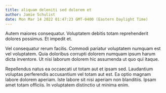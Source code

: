 ```yaml
---
title: aliquam deleniti sed dolorem et
author: Jamie Schulist
date: Mon Mar 14 2022 01:47:23 GMT-0400 (Eastern Daylight Time)
---
```

Autem maiores consequatur. Voluptatem debitis totam reprehenderit dolores possimus. Et impedit et.

 Vel consequatur rerum facilis. Commodi pariatur voluptatem numquam est vel voluptatem. Quia doloribus corrupti dolorem numquam ipsum harum dicta inventore. Ut nisi laborum dolorem hic assumenda ut quo qui itaque.

 Repellendus natus ea occaecati ut totam aut et ipsam sed. Laudantium voluptas perferendis accusantium vel totam aut est. Ea optio magnam labore dolorem aperiam. Iste labore sit nisi aperiam non blanditiis. Ipsam amet totam officiis. In voluptatem distinctio ut minima enim.